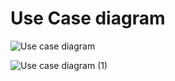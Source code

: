 # Use Case diagram
![Use case diagram](https://user-images.githubusercontent.com/42562641/156630808-1b6b438d-5941-4942-a226-980bd20bb8e9.jpg)

![Use case diagram (1)](https://user-images.githubusercontent.com/42562641/156709839-6cb2bde9-68bb-48bc-be7d-3b25b969b66f.jpg)

